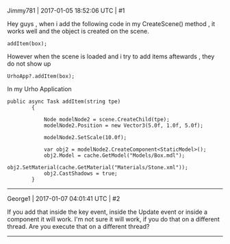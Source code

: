 Jimmy781 | 2017-01-05 18:52:06 UTC | #1


Hey guys , when i add the following code in my CreateScene() method , it works well and the object is created on the scene.

`addItem(box);`

However when the scene is loaded and i try to add items aftewards , they do not show up 

`UrhoApp?.addItem(box);` 


In my Urho Application 

    public async Task addItem(string tpe)
            {

                Node modelNode2 = scene.CreateChild(tpe);
                modelNode2.Position = new Vector3(5.0f, 1.0f, 5.0f);

                modelNode2.SetScale(10.0f);

                var obj2 = modelNode2.CreateComponent<StaticModel>();
                obj2.Model = cache.GetModel("Models/Box.mdl");
                obj2.SetMaterial(cache.GetMaterial("Materials/Stone.xml"));
                obj2.CastShadows = true;
            }

-------------------------

George1 | 2017-01-07 04:01:41 UTC | #2

If you add that inside the key event, inside the Update event or inside a component it will work. 
I'm not sure it will work, if you do that on a different thread. Are you execute that on a different thread?

-------------------------

